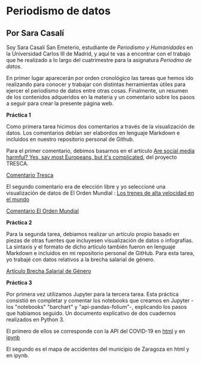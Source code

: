 # Periodismo de datos
## Por Sara Casalí
Soy Sara Casalí San Emeterio, estudiante de *Periodismo y Humanidades* en la Universidad Carlos III de Madrid, y aquí te vas a encontrar con el trabajo que he realizado a lo largo del cuatrimestre para la asignatura *Periodmo de datos*. 

En primer lugar aparecerán por orden cronológico las tareas que hemos ido realizando para conocer y trabajar con distintas herramientas útiles para ejercer el periodismo de datos entre otras cosas. Finalmente, un resumen de los contenidos adqueridos en la materia y un comentario sobre los pasos a seguir para crear la presente página web.

**Práctica 1**

Como primera tarea hicimos dos comentarios a través de la visualización de datos. Los comentarios debían ser elabordos en lenguaje Markdown e incluidos en nuestro repositorio personal de Github. 

Para el primer comentario, debimos basarnos en el artículo [Are social media harmful? Yes, say most Europeans, but it's complicated](https://trescaproject.eu/2021/10/07/are-social-media-harmful-yes-say-most-europeans-but-its-complicated/), del proyecto TRESCA.

[Comentario Tresca](https://github.com/Pontedatos/saracasali/blob/main/practica-1-tresca.md)

El segundo comentario era de elección libre y yo seleccioné una visualización de datos de El Orden Mundial : [Los trenes de alta velocidad en el mundo](https://elordenmundial.com/mapas-y-graficos/paises-trenes-alta-velocidad/)

[Comentario El Orden Mundial](https://github.com/Pontedatos/saracasali/blob/main/practica-1-libre.md)

**Práctica 2**

Para la segunda tarea, debiamos realizar un artículo propio basado en piezas de otras fuentes que incluyesen visualización de datos o infografías. La sintaxis y el formato de dicho artículo también fueron en lenguaje Markdown e incluidos en mi repositorio personal de GitHub. Para esta tarea, yo trabajé con datos relativos a la brecha salarial de género.

[Artículo Brecha Salarial de Género](https://github.com/Pontedatos/saracasali/blob/main/practica-2.md)

**Práctica 3**

Por primera vez utilizamos Jupyter para la tercera tarea. Esta práctica consistió en completar y comentar los notebooks que creamos en Jupyter -los "notebooks" "barchart" y "api-pandas-folium"-, explicando los pasos que habíamos seguido. 
Un documento explicativo de dos cuadernos realizados en Python 3. 

El primero de ellos se corresponde con la API del COVID-19 en [html](https://github.com/Pontedatos/saracasali/blob/main/practica3-python-api-covid19-pandas.html) y en [ipynb](https://github.com/Pontedatos/saracasali/blob/main/practica3-python-api-covid19-pandas.ipynb) 

El segundo es el mapa de accidentes del municipio de Zaragoza en html y en ipynb.
